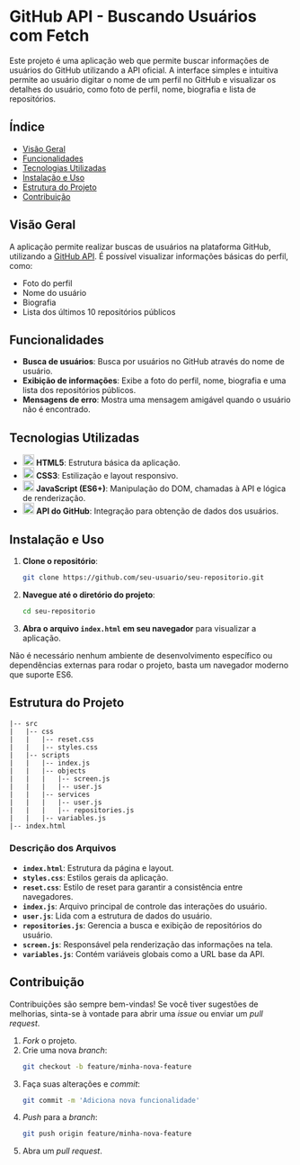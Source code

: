 
# GitHub API - Buscando Usuários com Fetch

Este projeto é uma aplicação web que permite buscar informações de usuários do GitHub utilizando a API oficial. A interface simples e intuitiva permite ao usuário digitar o nome de um perfil no GitHub e visualizar os detalhes do usuário, como foto de perfil, nome, biografia e lista de repositórios.

## Índice

- [Visão Geral](#visão-geral)
- [Funcionalidades](#funcionalidades)
- [Tecnologias Utilizadas](#tecnologias-utilizadas)
- [Instalação e Uso](#instalação-e-uso)
- [Estrutura do Projeto](#estrutura-do-projeto)
- [Contribuição](#contribuição)

## Visão Geral

A aplicação permite realizar buscas de usuários na plataforma GitHub, utilizando a [GitHub API](https://docs.github.com/en/rest). É possível visualizar informações básicas do perfil, como:
- Foto do perfil
- Nome do usuário
- Biografia
- Lista dos últimos 10 repositórios públicos

## Funcionalidades

- **Busca de usuários**: Busca por usuários no GitHub através do nome de usuário.
- **Exibição de informações**: Exibe a foto do perfil, nome, biografia e uma lista dos repositórios públicos.
- **Mensagens de erro**: Mostra uma mensagem amigável quando o usuário não é encontrado.

## Tecnologias Utilizadas

- <img src="https://cdn-icons-png.flaticon.com/512/732/732212.png" width="20" height="20" alt="HTML5 Icon"> **HTML5**: Estrutura básica da aplicação.
- <img src="https://cdn-icons-png.flaticon.com/512/732/732190.png" width="20" height="20" alt="CSS3 Icon"> **CSS3**: Estilização e layout responsivo.
- <img src="https://cdn-icons-png.flaticon.com/512/919/919828.png" width="20" height="20" alt="JavaScript Icon"> **JavaScript (ES6+)**: Manipulação do DOM, chamadas à API e lógica de renderização.
- <img src="https://cdn-icons-png.flaticon.com/512/733/733609.png" width="20" height="20" alt="GitHub Icon"> **API do GitHub**: Integração para obtenção de dados dos usuários.


## Instalação e Uso

1. **Clone o repositório**:
   ```bash
   git clone https://github.com/seu-usuario/seu-repositorio.git
   ```
2. **Navegue até o diretório do projeto**:
   ```bash
   cd seu-repositorio
   ```
3. **Abra o arquivo `index.html` em seu navegador** para visualizar a aplicação.

Não é necessário nenhum ambiente de desenvolvimento específico ou dependências externas para rodar o projeto, basta um navegador moderno que suporte ES6.

## Estrutura do Projeto

```
|-- src
|   |-- css
|   |   |-- reset.css
|   |   |-- styles.css
|   |-- scripts
|   |   |-- index.js
|   |   |-- objects
|   |   |   |-- screen.js
|   |   |   |-- user.js
|   |   |-- services
|   |   |   |-- user.js
|   |   |   |-- repositories.js
|   |   |-- variables.js
|-- index.html
```

### Descrição dos Arquivos

- **`index.html`**: Estrutura da página e layout.
- **`styles.css`**: Estilos gerais da aplicação.
- **`reset.css`**: Estilo de reset para garantir a consistência entre navegadores.
- **`index.js`**: Arquivo principal de controle das interações do usuário.
- **`user.js`**: Lida com a estrutura de dados do usuário.
- **`repositories.js`**: Gerencia a busca e exibição de repositórios do usuário.
- **`screen.js`**: Responsável pela renderização das informações na tela.
- **`variables.js`**: Contém variáveis globais como a URL base da API.

## Contribuição

Contribuições são sempre bem-vindas! Se você tiver sugestões de melhorias, sinta-se à vontade para abrir uma *issue* ou enviar um *pull request*.

1. *Fork* o projeto.
2. Crie uma nova *branch*:
   ```bash
   git checkout -b feature/minha-nova-feature
   ```
3. Faça suas alterações e *commit*:
   ```bash
   git commit -m 'Adiciona nova funcionalidade'
   ```
4. *Push* para a *branch*:
   ```bash
   git push origin feature/minha-nova-feature
   ```
5. Abra um *pull request*.



